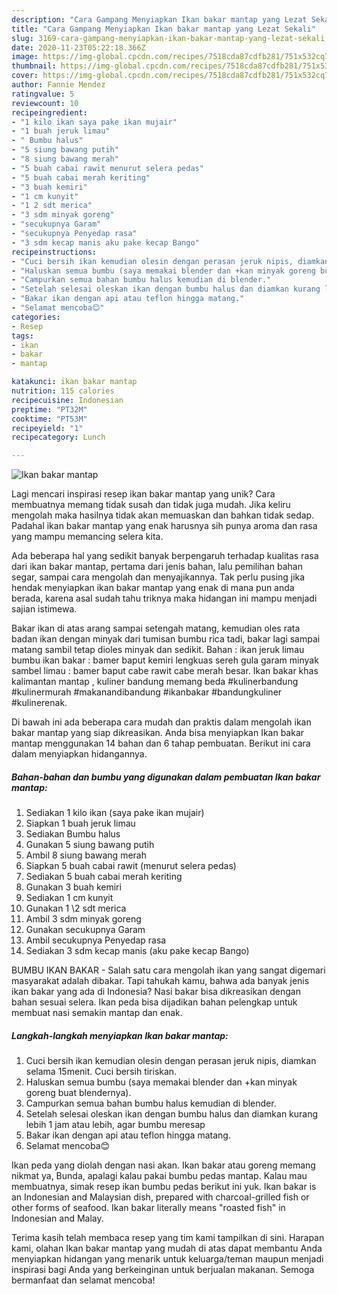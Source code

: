 ```yaml
---
description: "Cara Gampang Menyiapkan Ikan bakar mantap yang Lezat Sekali"
title: "Cara Gampang Menyiapkan Ikan bakar mantap yang Lezat Sekali"
slug: 3169-cara-gampang-menyiapkan-ikan-bakar-mantap-yang-lezat-sekali
date: 2020-11-23T05:22:18.366Z
image: https://img-global.cpcdn.com/recipes/7518cda87cdfb281/751x532cq70/ikan-bakar-mantap-foto-resep-utama.jpg
thumbnail: https://img-global.cpcdn.com/recipes/7518cda87cdfb281/751x532cq70/ikan-bakar-mantap-foto-resep-utama.jpg
cover: https://img-global.cpcdn.com/recipes/7518cda87cdfb281/751x532cq70/ikan-bakar-mantap-foto-resep-utama.jpg
author: Fannie Mendez
ratingvalue: 5
reviewcount: 10
recipeingredient:
- "1 kilo ikan saya pake ikan mujair"
- "1 buah jeruk limau"
- " Bumbu halus"
- "5 siung bawang putih"
- "8 siung bawang merah"
- "5 buah cabai rawit menurut selera pedas"
- "5 buah cabai merah keriting"
- "3 buah kemiri"
- "1 cm kunyit"
- "1 2 sdt merica"
- "3 sdm minyak goreng"
- "secukupnya Garam"
- "secukupnya Penyedap rasa"
- "3 sdm kecap manis aku pake kecap Bango"
recipeinstructions:
- "Cuci bersih ikan kemudian olesin dengan perasan jeruk nipis, diamkan selama 15menit. Cuci bersih tiriskan."
- "Haluskan semua bumbu (saya memakai blender dan +kan minyak goreng buat blendernya)."
- "Campurkan semua bahan bumbu halus kemudian di blender."
- "Setelah selesai oleskan ikan dengan bumbu halus dan diamkan kurang lebih 1 jam atau lebih, agar bumbu meresap"
- "Bakar ikan dengan api atau teflon hingga matang."
- "Selamat mencoba😊"
categories:
- Resep
tags:
- ikan
- bakar
- mantap

katakunci: ikan bakar mantap 
nutrition: 115 calories
recipecuisine: Indonesian
preptime: "PT32M"
cooktime: "PT53M"
recipeyield: "1"
recipecategory: Lunch

---
```



![Ikan bakar mantap](https://img-global.cpcdn.com/recipes/7518cda87cdfb281/751x532cq70/ikan-bakar-mantap-foto-resep-utama.jpg)

Lagi mencari inspirasi resep ikan bakar mantap yang unik? Cara membuatnya memang tidak susah dan tidak juga mudah. Jika keliru mengolah maka hasilnya tidak akan memuaskan dan bahkan tidak sedap. Padahal ikan bakar mantap yang enak harusnya sih punya aroma dan rasa yang mampu memancing selera kita.

Ada beberapa hal yang sedikit banyak berpengaruh terhadap kualitas rasa dari ikan bakar mantap, pertama dari jenis bahan, lalu pemilihan bahan segar, sampai cara mengolah dan menyajikannya. Tak perlu pusing jika hendak menyiapkan ikan bakar mantap yang enak di mana pun anda berada, karena asal sudah tahu triknya maka hidangan ini mampu menjadi sajian istimewa.

Bakar ikan di atas arang sampai setengah matang, kemudian oles rata badan ikan dengan minyak dari tumisan bumbu rica tadi, bakar lagi sampai matang sambil tetap dioles minyak dan sedikit. Bahan : ikan jeruk limau bumbu ikan bakar : bamer baput kemiri lengkuas sereh gula garam minyak sambel limau : bamer baput cabe rawit cabe merah besar. Ikan bakar khas kalimantan mantap , kuliner bandung memang beda #kulinerbandung #kulinermurah #makanandibandung #ikanbakar #bandungkuliner #kulinerenak.


Di bawah ini ada beberapa cara mudah dan praktis dalam mengolah ikan bakar mantap yang siap dikreasikan. Anda bisa menyiapkan Ikan bakar mantap menggunakan 14 bahan dan 6 tahap pembuatan. Berikut ini cara dalam menyiapkan hidangannya.

<!--inarticleads1-->

##### Bahan-bahan dan bumbu yang digunakan dalam pembuatan Ikan bakar mantap:

1. Sediakan 1 kilo ikan (saya pake ikan mujair)
1. Siapkan 1 buah jeruk limau
1. Sediakan  Bumbu halus
1. Gunakan 5 siung bawang putih
1. Ambil 8 siung bawang merah
1. Siapkan 5 buah cabai rawit (menurut selera pedas)
1. Sediakan 5 buah cabai merah keriting
1. Gunakan 3 buah kemiri
1. Sediakan 1 cm kunyit
1. Gunakan 1 \2 sdt merica
1. Ambil 3 sdm minyak goreng
1. Gunakan secukupnya Garam
1. Ambil secukupnya Penyedap rasa
1. Sediakan 3 sdm kecap manis (aku pake kecap Bango)


BUMBU IKAN BAKAR - Salah satu cara mengolah ikan yang sangat digemari masyarakat adalah dibakar. Tapi tahukah kamu, bahwa ada banyak jenis ikan bakar yang ada di Indonesia? Nasi bakar bisa dikreasikan dengan bahan sesuai selera. Ikan peda bisa dijadikan bahan pelengkap untuk membuat nasi semakin mantap dan enak. 

<!--inarticleads2-->

##### Langkah-langkah menyiapkan Ikan bakar mantap:

1. Cuci bersih ikan kemudian olesin dengan perasan jeruk nipis, diamkan selama 15menit. Cuci bersih tiriskan.
1. Haluskan semua bumbu (saya memakai blender dan +kan minyak goreng buat blendernya).
1. Campurkan semua bahan bumbu halus kemudian di blender.
1. Setelah selesai oleskan ikan dengan bumbu halus dan diamkan kurang lebih 1 jam atau lebih, agar bumbu meresap
1. Bakar ikan dengan api atau teflon hingga matang.
1. Selamat mencoba😊


Ikan peda yang diolah dengan nasi akan. Ikan bakar atau goreng memang nikmat ya, Bunda, apalagi kalau pakai bumbu pedas mantap. Kalau mau membuatnya, simak resep ikan bumbu pedas berikut ini yuk. Ikan bakar is an Indonesian and Malaysian dish, prepared with charcoal-grilled fish or other forms of seafood. Ikan bakar literally means &#34;roasted fish&#34; in Indonesian and Malay. 

Terima kasih telah membaca resep yang tim kami tampilkan di sini. Harapan kami, olahan Ikan bakar mantap yang mudah di atas dapat membantu Anda menyiapkan hidangan yang menarik untuk keluarga/teman maupun menjadi inspirasi bagi Anda yang berkeinginan untuk berjualan makanan. Semoga bermanfaat dan selamat mencoba!
